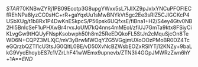$START$0KNBwZYRj1PB09Ecotp3G8upgYWxx5sL7lJIXZ9pJxIxYNCuPFOFIECfREhNPa8lyzCC0sHC+rR+gaYqxUu1sMwBNYkVt5gc2Ee3sRlZ5CJlGCKcP4USbXUg/t1b8Rx1P4DwKnESkpcS/P56psk6UQfxsE/fiBna1+H2/S4ey4Gtv0NB2HI5BnIcSeF1uPHXwBr4rvxJoUM7kQ4nns4mMEoI/zfiUJ7GmTa9ktx8FSiyCiKLvgGw9tHQUyFNspKsobwph50h8m25ReEDQkoFL5StJn2cMquSjcOn8TeWD6N+CQPZ3MLXjC/mV3yBrwMWOqYZG5VGgjmUXoOOzPMoBR0DZ4TceGQrzbQZTl1cU3tsJG0QltL0BE/vD50XvNcBZWsbEOZxRSIYTj12KNZy+9baLkG9VycEhoybES7c1VZrLhF41wWEmx9upnevb/ZTN3Ii4GGpJMWRzZwn6hY+1A==$END$